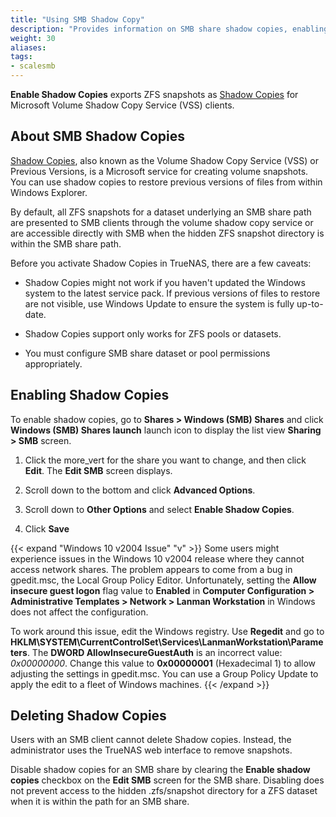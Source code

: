 ```yaml
---
title: "Using SMB Shadow Copy"
description: "Provides information on SMB share shadow copies, enabling shadow copies, and resolving an issue with Microsoft Windows 10 v2004 release."
weight: 30
aliases: 
tags:
- scalesmb
---
```




**Enable Shadow Copies** exports ZFS snapshots as [Shadow Copies](https://docs.microsoft.com/en-us/windows/win32/vss/shadow-copies-and-shadow-copy-sets) for Microsoft Volume Shadow Copy Service (VSS) clients. 

## About SMB Shadow Copies

[Shadow Copies](https://docs.microsoft.com/en-us/windows-server/storage/file-server/volume-shadow-copy-service), also known as the Volume Shadow Copy Service (VSS) or Previous Versions, is a Microsoft service for creating volume snapshots.
You can use shadow copies to restore previous versions of files from within Windows Explorer.

By default, all ZFS snapshots for a dataset underlying an SMB share path are presented to SMB clients through the volume shadow copy service or are accessible directly with SMB when the hidden ZFS snapshot directory is within the SMB share path.

Before you activate Shadow Copies in TrueNAS, there are a few caveats:

* Shadow Copies might not work if you haven't updated the Windows system to the latest service pack. 
  If previous versions of files to restore are not visible, use Windows Update to ensure the system is fully up-to-date.

* Shadow Copies support only works for ZFS pools or datasets.

* You must configure SMB share dataset or pool permissions appropriately. 

## Enabling Shadow Copies

To enable shadow copies, go to **Shares > Windows (SMB) Shares** and click **Windows (SMB) Shares <span class="material-icons">launch</span>** launch icon to display the list view **Sharing > SMB** screen.

1. Click the <span class="material-icons">more_vert</span> for the share you want to change, and then click **Edit**. The **Edit SMB** screen displays.

2. Scroll down to the bottom and click **Advanced Options**.

3. Scroll down to **Other Options** and select **Enable Shadow Copies**.

4. Click **Save**

{{< expand "Windows 10 v2004 Issue" "v" >}}
Some users might experience issues in the Windows 10 v2004 release where they cannot access network shares. 
The problem appears to come from a bug in <file>gpedit.msc</file>, the Local Group Policy Editor. 
Unfortunately, setting the **Allow insecure guest logon** flag value to **Enabled** in **Computer Configuration > Administrative Templates > Network > Lanman Workstation** in Windows does not affect the configuration.

To work around this issue, edit the Windows registry. 
Use **Regedit** and go to **HKLM\SYSTEM\CurrentControlSet\Services\LanmanWorkstation\Parameters**.
The **DWORD AllowInsecureGuestAuth** is an incorrect value: *0x00000000*. Change this value to **0x00000001** (Hexadecimal 1) to allow adjusting the settings in <file>gpedit.msc</file>. 
You can use a Group Policy Update to apply the edit to a fleet of Windows machines.
{{< /expand >}}

## Deleting Shadow Copies
Users with an SMB client cannot delete Shadow copies. Instead, the administrator uses the TrueNAS web interface to remove snapshots. 

Disable shadow copies for an SMB share by clearing the **Enable shadow copies** checkbox on the **Edit SMB** screen for the SMB share. 
Disabling does not prevent access to the hidden <file>.zfs/snapshot</file> directory for a ZFS dataset when it is within the path for an SMB share.
